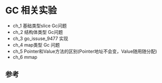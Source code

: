 # GC 相关实验

- ch_1 基础类型slice Gc问题  
- ch_2 结构体类型 Gc问题
- ch_3 go_issuse_9477 实现
- ch_4 map类型 Gc 问题
- ch_5 Pointer和Value方法的区别(Pointer地址不会变，Value随用随分配)
- ch_6 mmap

## 参考

